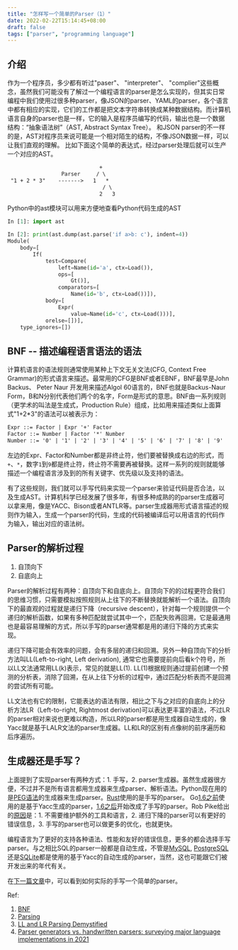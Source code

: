 ```yaml
---
title: "怎样写一个简单的Parser（1）"
date: 2022-02-22T15:14:45+08:00
draft: false
tags: ["parser", "programming language"]
---
```


## 介绍
作为一个程序员，多少都有听过"paser"、 "interpreter"、 "complier"这些概念，虽然我们可能没有了解过一个编程语言的parser是怎么实现的，但其实日常编程中我们使用过很多种parser，像JSON的parser、YAML的parser，各个语言中都有相应的实现，它们的工作都是把文本字符串转换成某种数据结构。而计算机语言自身的parser也是一样，它的输入是程序员编写的代码，输出也是一个数据结构：“抽象语法树”（AST, Abstract Syntax Tree）。 和JSON parser的不一样的是，AST对程序员来说可能是一个相对陌生的结构，不像JSON数据一样，可以让我们直观的理解。
比如下面这个简单的表达式，经过parser处理后就可以生产一个对应的AST。

``` txt
                             +
                 Parser     / \
 "1 + 2 * 3"    ------->   1   *
                              / \
                             2   3
```

Python中的ast模块可以用来方便地查看Python代码生成的AST
```Python
In [1]: import ast

In [2]: print(ast.dump(ast.parse('if a>b: c'), indent=4))
Module(
    body=[
        If(
            test=Compare(
                left=Name(id='a', ctx=Load()),
                ops=[
                    Gt()],
                comparators=[
                    Name(id='b', ctx=Load())]),
            body=[
                Expr(
                    value=Name(id='c', ctx=Load()))],
            orelse=[])],
    type_ignores=[])
```

## BNF -- 描述编程语言语法的语法
计算机语言的语法规则通常使用某种上下文无关文法(CFG, Context Free Grammar)的形式语言来描述。最常用的CFG是BNF或者EBNF，BNF最早是John Backus、 Peter Naur 开发用来描述Algol 60语言的，BNF也就是Backus-Naur Form，B和N分别代表他们两个的名字，Form是形式的意思。BNF由一系列规则（更学术的叫法是生成式，Production Rule）组成，比如用来描述类似上面算式"1+2*3"的语法可以被表示为：

```txt
Expr ::= Factor | Expr '+' Factor
Factor ::= Number | Factor '*' Number
Number ::= '0' | '1' | '2' | '3' | '4' | '5' | '6' | '7' | '8' | '9'
```
左边的Expr、Factor和Number都是非终止符，他们要被替换成右边的形式，而`+`、`*`，数字`1`到`9`都是终止符，终止符不需要再被替换。这样一系列的规则就能够描述一个编程语言涉及到的所有关键字、优先级以及支持的语法。

有了这些规则，我们就可以手写代码来实现一个parser来验证代码是否合法，以及生成AST。计算机科学已经发展了很多年，有很多种成熟的的parser生成器可以拿来用，像是YACC、Bison或者ANTLR等。parser生成器用形式语言描述的规则作为输入，生成一个parser的代码，生成的代码被编译后可以用语言的代码作为输入，输出对应的语法树。

## Parser的解析过程

1. 自顶向下
2. 自底向上

Parser的解析过程有两种：自顶向下和自底向上。自顶向下的的过程更符合我们的思维习惯，只需要模拟按照规则从上往下的不断替换就能解析一个语法。自顶向下的最直观的过程就是递归下降（recursive descent），针对每一个规则提供一个递归的解析函数，如果有多种匹配就尝试其中一个，匹配失败再回溯，它是最通用也是最容易理解的方式，所以手写的parser通常都是用的递归下降的方式来实现。

递归下降可能会有效率的问题，会有多层的递归和回溯。另外一种自顶向下的分析方法叫LL(Left-to-right, Left derivation), 通常它也需要提前向后看k个符号，所以LL文法通常用LL(k)表示，常见的就是LL(1).
LL(1)根据规则通过提前创建一个预测的分析表，消除了回溯，在从上往下分析的过程中，通过匹配分析表而不是回溯的尝试所有可能。

LL文法也有它的限制，它能表达的语法有限，相比之下与之对应的自底向上的分析方法LR（Left-to-right, Rightmost derivation)可以表达更丰富的语法，不过LR的parser相对来说也更难以构造，所以LR的parser都是用生成器自动生成的，像Yacc就是基于LALR文法的parser生成器。LL和LR的区别有点像树的前序遍历和后序遍历。

## 生成器还是手写？

上面提到了实现parser有两种方式：1. 手写，2. parser生成器。虽然生成器很方便，不过并不是所有语言都用生成器来生成parser、解析语法。Python现在用的是[PEG语法](https://devguide.python.org/parser/)的生成器来生成parser。[Rust](https://rustc-dev-guide.rust-lang.org/the-parser.html)使用的是手写的parser。 Go[1.6之前](https://github.com/golang/go/blob/go1.5/src/cmd/compile/internal/gc/y.go)使用的是基于Yacc生成的parser，[1.6之后](https://go-review.googlesource.com/c/go/+/16665/)开始改成了手写的parser。Rob Pike给出的[原因](https://www.reddit.com/r/golang/comments/46bd5h/ama_we_are_the_go_contributors_ask_us_anything/d03zx6f/?context=8&depth=9)是：1. 不需要维护额外的工具和语言，2. 递归下降的parser可以有更好的错误信息，3. 手写的parser也可以做更多的优化，也就更快。

编程语言为了更好的支持各种语法、性能和友好的错误信息，更多的都会选择手写parser。与之相比SQL的parser一般都是自动生成，不管是[MySQL](https://github.com/mysql/mysql-server/blob/8.0/sql/sql_yacc.yy), [PostgreSQL](https://github.com/postgres/postgres/blob/REL_13_STABLE/src/backend/parser/gram.y) 还是[SQLite](https://github.com/sqlite/sqlite/blob/version-3.36.0/src/parse.y)都是使用的基于Yacc的自动生成的parser，当然，这也可能跟它们被开发出来的年代有关。

在[下一篇文章](https://shellfly.org/posts/how-to-write-a-simple-parser-part2/)中，可以看到如何实际的手写一个简单的parser。

Ref:

1. [BNF](https://en.wikipedia.org/wiki/Backus%E2%80%93Naur_form)
2. [Parsing](https://en.wikipedia.org/wiki/Parsing)
3. [LL and LR Parsing Demystified](https://blog.reverberate.org/2013/07/ll-and-lr-parsing-demystified.html)
4. [Parser generators vs. handwritten parsers: surveying major language implementations in 2021](https://notes.eatonphil.com/parser-generators-vs-handwritten-parsers-survey-2021.html)

